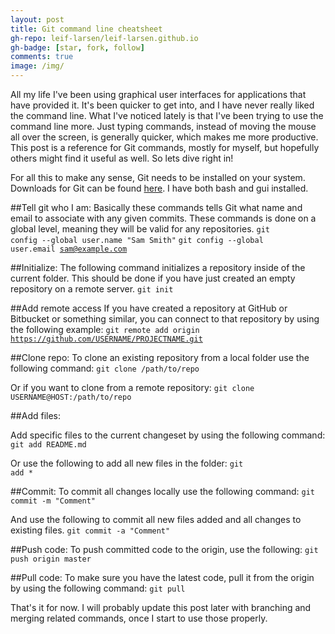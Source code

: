```yaml
---
layout: post
title: Git command line cheatsheet
gh-repo: leif-larsen/leif-larsen.github.io
gh-badge: [star, fork, follow]
comments: true
image: /img/
---
```

    
All my life I've been using graphical user interfaces for applications that have provided it. It's been quicker to get into, and I have never really liked the command line. What I've noticed lately is that I've been trying to use the command line more. Just typing commands, instead of moving the mouse all over the screen, is generally quicker, which makes me more productive. This post is a reference for Git commands, mostly for myself, but hopefully others might find it useful as well. So lets dive right in!

For all this to make any sense, Git needs to be installed on your system. Downloads for Git can be found [here](https://git-scm.com/download/). I have both bash and gui installed.

##Tell git who I am:
Basically these commands tells Git what name and email to associate with any given commits. These commands is done on a global level, meaning they will be valid for any repositories.
<code>git config --global user.name "Sam Smith"</code>
<code>git config --global user.email sam@example.com</code>

##Initialize:
The following command initializes a repository inside of the current folder. This should be done if you have just created an empty repository on a remote server.
<code>git init</code>

##Add remote access 
If you have created a repository at GitHub or Bitbucket or something similar, you can connect to that repository by using the following example:
<code>git remote add origin https://github.com/USERNAME/PROJECTNAME.git</code>

##Clone repo:
To clone an existing repository from a local folder use the following command:
<code>git clone /path/to/repo</code>

Or if you want to clone from a remote repository:
<code>git clone USERNAME@HOST:/path/to/repo</code>

##Add files:

Add specific files to the current changeset by using the following command: 
<code>git add README.md</code> 

Or use the following to add all new files in the folder: 
<code>git add *</code> 

##Commit:
To commit all changes locally use the following command:
<code>git commit -m "Comment"</code>

And use the following to commit all new files added and all changes to existing files.
<code>git commit -a "Comment"</code> 

##Push code:
To push committed code to the origin, use the following:
<code>git push origin master</code>

##Pull code:
To make sure you have the latest code, pull it from the origin by using the following command:
<code>git pull</code>

That's it for now. I will probably update this post later with branching and merging related commands, once I start to use those properly.
